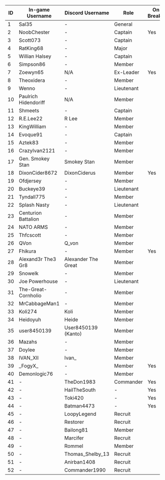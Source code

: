  ID |   In-game Username   |  Discord Username  |   Role   | On Break? |
----|----------------------|--------------------|----------|-----------|
1   |Sal35                 |-                   |General   |           |
2   |NoobChester           |-                   |Captain   |Yes        |
3   |Scott073              |-                   |Captain   |           |
4   |RatKing68             |-                   |Major     |           |
5   |Willian Halsey        |-                   |Captain   |           |
6   |Simpson86             |-                   |Member    |           |
7   |Zoewyn65              |N/A                 |Ex-Leader |Yes        |
8   |Theoxidera            |-                   |Member    |           |
9   |Wenno                 |-                   |Lieutenant|           |
10  |Paulrich Hidendoriff  |N/A                 |Member    |           |
11  |Shmeets               |-                   |Captain   |           |
12  |R.E.Lee22             |R Lee               |Member    |           |
13  |KingWilliam           |-                   |Member    |           |
14  |Evoque91              |-                   |Captain   |           |
15  |Aztek83               |-                   |Member    |           |
16  |CrazyIvan2121         |-                   |Member    |           |
17  |Gen. Smokey Stan      |Smokey Stan         |Member    |           |
18  |DixonCider8672        |DixonCiderus        |Member    |Yes        |
19  |Ofdjersey             |-                   |Member    |           |
20  |Buckeye39             |-                   |Lieutenant|           |
21  |Tyndall775            |-                   |Member    |           |
22  |Splash Nasty          |-                   |Lieutenant|           |
23  |Centurion Battalion   |-                   |Member    |           |
24  |NATO ARMS             |-                   |Member    |           |
25  |Thfcscott             |-                   |Member    |           |
26  |QVon                  |Q_von               |Member    |           |
27  |Fhikura               |-                   |Member    |Yes        |
28  |Alexand3r The3 Gr8    |Alexander The Great |Member    |           |
29  |Snowelk               |-                   |Member    |           |
30  |Joe Powerhouse        |-                   |Lieutenant|           |
31  |The-Great-Cornholio   |-                   |Member    |           |
32  |MrCabbageMan1         |-                   |Member    |           |
33  |Koli274               |Koli                |Member    |           |
34  |Heidoyuh              |Heide               |Member    |           |
35  |user8450139           |User8450139 (Kanto) |Member    |           |
36  |Mazahs                |-                   |Member    |           |
37  |Doylee                |-                   |Member    |           |
38  |IVAN_XII              |Ivan_               |Member    |           |
39  |\_FogyX_              |-                   |Member    |Yes        |
40  |Demonlogic76          |-                   |Member    |           |
41  |-                     |TheDon1983          |Commander |Yes        |
42  |-                     |HailTheSouth        |-         |Yes        |
43  |-                     |Toki420             |-         |Yes        |
44  |-                     |Batman4473          |-         |Yes        |
45  |-                     |LoopyLegend         |Recruit   |           |
46  |-                     |Restorer            |Recruit   |           |
47  |-                     |Bailong81           |Member    |           |
48  |-                     |Marcifer            |Recruit   |           |
49  |-                     |Rommel              |Member    |           |
50  |-                     |Thomas_Shelby_13    |Recruit   |           |
51  |-                     |Anirban1408         |Recruit   |           |
52  |-                     |Commander1990       |Recruit   |           |
